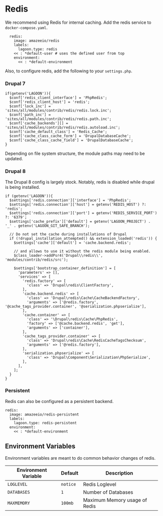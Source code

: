# Redis

We recommend using Redis for internal caching. Add the redis
service to `docker-compose.yaml`.

```
  redis:
    image: amazeeio/redis
    labels:
      lagoon.type: redis
    << : *default-user # uses the defined user from top
    environment:
      << : *default-environment
```

Also, to configure redis, add the following to your `settings.php`.


### Drupal 7
```
if(getenv('LAGOON')){
  $conf['redis_client_interface'] = 'PhpRedis';
  $conf['redis_client_host'] = 'redis';
  $conf['lock_inc'] = 'sites/all/modules/contrib/redis/redis.lock.inc';
  $conf['path_inc'] = 'sites/all/modules/contrib/redis/redis.path.inc';
  $conf['cache_backends'][] = 'sites/all/modules/contrib/redis/redis.autoload.inc';
  $conf['cache_default_class'] = 'Redis_Cache';
  $conf['cache_class_cache_form'] = 'DrupalDatabaseCache';
  $conf['cache_class_cache_field'] = 'DrupalDatabaseCache';
}
```

Depending on file system structure, the module paths may need to be updated.

### Drupal 8

The Drupal 8 config is largely stock. Notably, redis is disabled while drupal is being installed.

```
if (getenv('LAGOON')){
  $settings['redis.connection']['interface'] = 'PhpRedis';
  $settings['redis.connection']['host'] = getenv('REDIS_HOST') ?: 'redis';
  $settings['redis.connection']['port'] = getenv('REDIS_SERVICE_PORT') ?: '6379';
  $settings['cache_prefix']['default'] = getenv('LAGOON_PROJECT') . '_' . getenv('LAGOON_GIT_SAFE_BRANCH');

  // Do not set the cache during installations of Drupal
  if (!drupal_installation_attempted() && extension_loaded('redis')) {
    $settings['cache']['default'] = 'cache.backend.redis';

    // and allows to use it without the redis module being enabled.
    $class_loader->addPsr4('Drupal\\redis\\', 'modules/contrib/redis/src');

    $settings['bootstrap_container_definition'] = [
      'parameters' => [],
      'services' => [
        'redis.factory' => [
          'class' => 'Drupal\redis\ClientFactory',
        ],
        'cache.backend.redis' => [
          'class' => 'Drupal\redis\Cache\CacheBackendFactory',
          'arguments' => ['@redis.factory', '@cache_tags_provider.container', '@serialization.phpserialize'],
        ],
        'cache.container' => [
          'class' => '\Drupal\redis\Cache\PhpRedis',
          'factory' => ['@cache.backend.redis', 'get'],
          'arguments' => ['container'],
        ],
        'cache_tags_provider.container' => [
          'class' => 'Drupal\redis\Cache\RedisCacheTagsChecksum',
          'arguments' => ['@redis.factory'],
        ],
        'serialization.phpserialize' => [
          'class' => 'Drupal\Component\Serialization\PhpSerialize',
        ],
      ],
    ];
  }
}
```

### Persistent

Redis can also be configured as a persistent backend.

```
redis:
  image: amazeeio/redis-persistent
  labels:
    lagoon.type: redis-persistent
  environment:
    << : *default-environment
```

## Environment Variables
Environment variables are meant to do common behavior changes of redis.

| Environment Variable   | Default   | Description                                    |
| -----------------------| --------- | ---------------------------------------------- |
| `LOGLEVEL`             | `notice`  | Redis Loglevel                                 |
| `DATABASES`            | `1`       | Number of Databases                            |
| `MAXMEMORY`            | `100mb`   | Maximum Memory usage of Redis                  |
